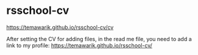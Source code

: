 # rsschool-cv
https://temawarik.github.io/rsschool-cv/cv

After setting the CV for adding files, in the read me file, you need to add a link to my profile:
https://temawarik.github.io/rsschool-cv/
